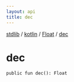 ```yaml
---
layout: api
title: dec
---
```

[stdlib](../../index.html) / [kotlin](../index.html) / [Float](index.html) / [dec](dec.html)

# dec

```
public fun dec(): Float
```
